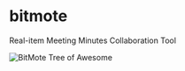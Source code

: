 bitmote
=======

Real-item Meeting Minutes Collaboration Tool


![BitMote Tree of Awesome](https://raw.github.com/slukehart/bitmote/master/public/img/logo_tree.png "BitMote")

